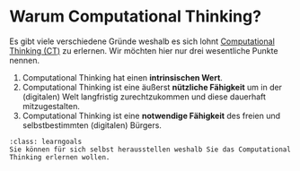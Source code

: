 # Warum Computational Thinking?

Es gibt viele verschiedene Gründe weshalb es sich lohnt [Computational Thinking (CT)](sec-what-is-ct) zu erlernen.
Wir möchten hier nur drei wesentliche Punkte nennen.
1. Computational Thinking hat einen **intrinsischen Wert**.
2. Computational Thinking ist eine äußerst **nützliche Fähigkeit** um in der (digitalen) Welt langfristig zurechtzukommen und diese dauerhaft mitzugestalten.
3. Computational Thinking ist eine **notwendige Fähigkeit** des freien und selbstbestimmten (digitalen) Bürgers.

```{admonition} Lernziel
:class: learngoals
Sie können für sich selbst herausstellen weshalb Sie das Computational Thinking erlernen wollen.
```